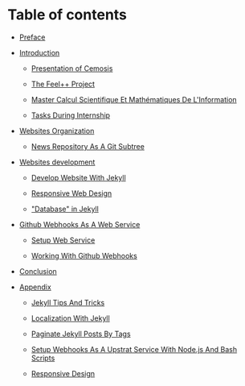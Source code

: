 # Table of contents
* [Preface](Preface.md)
* [Introduction](Introduction/README.md)
	* [Presentation of Cemosis](Introduction/cemosis.md)
	* [The Feel++ Project](Introduction/feelpp.md)
	* [Master Calcul Scientifique Et Mathématiques De L'Information](Introduction/csmi.md)
	* [Tasks During Internship](Introduction/tasks.md)
* [Websites Organization](Websites/README.md)
	* [News Repository As A Git Subtree](Websites/news.md)
* [Websites development](Develop/README.md)
	* [Develop Website With Jekyll](Develop/jekyll.md)
	* [Responsive Web Design](Develop/responsive.md)
	* ["Database" in Jekyll](Develop/database.md)
* [Github Webhooks As A Web Service](Webhook/README.md)
	* [Setup Web Service](Webhook/setup.md)
	* [Working With Github Webhooks](Webhook/workflow.md)
* [Conclusion](Conclusion/README.md)
* [Appendix](Appendix/README.md)
	* [Jekyll Tips And Tricks](Appendix/jekyll.md)
	* [Localization With Jekyll](Appendix/localization.md)
	* [Paginate Jekyll Posts By Tags](Appendix/paginate.md)
	* [Setup Webhooks As A Upstrat Service With Node.js And Bash Scripts](Appendix/webhook.md)
	* [Responsive Design](Appendix/responsive.md)